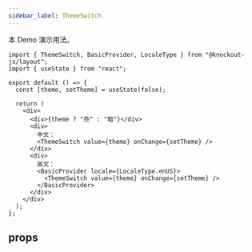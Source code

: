```yaml
---
sidebar_label: ThemeSwitch
---
```


本 Demo 演示用法。

```tsx preview
import { ThemeSwitch, BasicProvider, LocaleType } from "@knockout-js/layout";
import { useState } from "react";

export default () => {
  const [theme, setTheme] = useState(false);

  return (
    <div>
      <div>{theme ? "亮" : "暗"}</div>
      <div>
        中文：
        <ThemeSwitch value={theme} onChange={setTheme} />
      </div>
      <div>
        英文：
        <BasicProvider locale={LocaleType.enUS}>
          <ThemeSwitch value={theme} onChange={setTheme} />
        </BasicProvider>
      </div>
    </div>
  );
};
```

## props

<ReactDocgenProps path="../src/components/theme-switch/index.tsx"></ReactDocgenProps>
